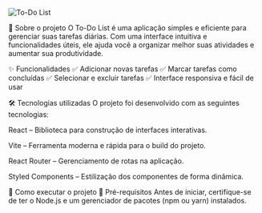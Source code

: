 ![To-Do List](https://img.freepik.com/fotos-gratis/caderno-plano-com-lista-de-tarefas-na-mesa_23-2148938726.jpg)



📝 Sobre o projeto
O To-Do List é uma aplicação simples e eficiente para gerenciar suas tarefas diárias. Com uma interface intuitiva e funcionalidades úteis, ele ajuda você a organizar melhor suas atividades e aumentar sua produtividade.

✨ Funcionalidades
✅ Adicionar novas tarefas
✅ Marcar tarefas como concluídas
✅ Selecionar e excluir tarefas
✅ Interface responsiva e fácil de usar

🛠️ Tecnologias utilizadas
O projeto foi desenvolvido com as seguintes tecnologias:

React – Biblioteca para construção de interfaces interativas.

Vite – Ferramenta moderna e rápida para o build do projeto.

React Router – Gerenciamento de rotas na aplicação.

Styled Components – Estilização dos componentes de forma dinâmica.

📌 Como executar o projeto
🔹 Pré-requisitos
Antes de iniciar, certifique-se de ter o Node.js e um gerenciador de pacotes (npm ou yarn) instalados.




